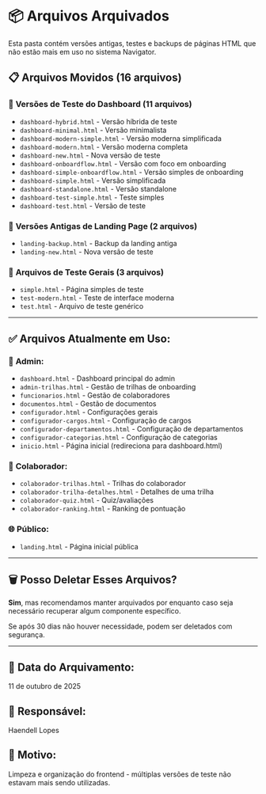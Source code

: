 # 📦 Arquivos Arquivados

Esta pasta contém versões antigas, testes e backups de páginas HTML que não estão mais em uso no sistema Navigator.

## 📋 Arquivos Movidos (16 arquivos)

### 🧪 **Versões de Teste do Dashboard (11 arquivos)**
- `dashboard-hybrid.html` - Versão híbrida de teste
- `dashboard-minimal.html` - Versão minimalista
- `dashboard-modern-simple.html` - Versão moderna simplificada
- `dashboard-modern.html` - Versão moderna completa
- `dashboard-new.html` - Nova versão de teste
- `dashboard-onboardflow.html` - Versão com foco em onboarding
- `dashboard-simple-onboardflow.html` - Versão simples de onboarding
- `dashboard-simple.html` - Versão simplificada
- `dashboard-standalone.html` - Versão standalone
- `dashboard-test-simple.html` - Teste simples
- `dashboard-test.html` - Versão de teste

### 📄 **Versões Antigas de Landing Page (2 arquivos)**
- `landing-backup.html` - Backup da landing antiga
- `landing-new.html` - Nova versão de teste

### 🔬 **Arquivos de Teste Gerais (3 arquivos)**
- `simple.html` - Página simples de teste
- `test-modern.html` - Teste de interface moderna
- `test.html` - Arquivo de teste genérico

---

## ✅ **Arquivos Atualmente em Uso:**

### 👥 **Admin:**
- `dashboard.html` - Dashboard principal do admin
- `admin-trilhas.html` - Gestão de trilhas de onboarding
- `funcionarios.html` - Gestão de colaboradores
- `documentos.html` - Gestão de documentos
- `configurador.html` - Configurações gerais
- `configurador-cargos.html` - Configuração de cargos
- `configurador-departamentos.html` - Configuração de departamentos
- `configurador-categorias.html` - Configuração de categorias
- `inicio.html` - Página inicial (redireciona para dashboard.html)

### 👤 **Colaborador:**
- `colaborador-trilhas.html` - Trilhas do colaborador
- `colaborador-trilha-detalhes.html` - Detalhes de uma trilha
- `colaborador-quiz.html` - Quiz/avaliações
- `colaborador-ranking.html` - Ranking de pontuação

### 🌐 **Público:**
- `landing.html` - Página inicial pública

---

## 🗑️ **Posso Deletar Esses Arquivos?**

**Sim**, mas recomendamos manter arquivados por enquanto caso seja necessário recuperar algum componente específico.

Se após 30 dias não houver necessidade, podem ser deletados com segurança.

---

## 📅 **Data do Arquivamento:**
11 de outubro de 2025

## 👤 **Responsável:**
Haendell Lopes

## 📝 **Motivo:**
Limpeza e organização do frontend - múltiplas versões de teste não estavam mais sendo utilizadas.



